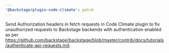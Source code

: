```yaml
---
'@backstage/plugin-code-climate': patch
---
```


Send Authorization headers in fetch requests in Code Climate plugin to fix unauthorized requests to Backstage backends with authentication enabled as per https://github.com/backstage/backstage/blob/master/contrib/docs/tutorials/authenticate-api-requests.md.
